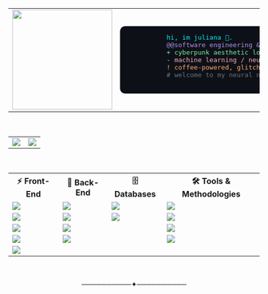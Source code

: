 <div align="center">

  <!-- Imagem + Info -->
  <table>
    <tr>
      <td>
        <img height="200" src="https://64.media.tumblr.com/b9350884c0b493370536769e014d084e/c5bb3c5641caefa0-02/s400x600/62bb1ea09876aebd4d3e3c6b307513fda5403e61.gif">
      </td>
      <td>
        <pre style="background:#0D1117; color:#0ef; padding:15px; border-radius:10px;">
          hi, im juliana 🔮.
          <span style="color:#B392F0">@@software engineering & ai enthusiast.@@</span>
          <span style="color:#85E89D">+ cyberpunk aesthetic lover, fullstack dev.</span>
          <span style="color:#FDAEB7">- machine learning / neural networks explorer.</span>
          <span style="color:#FFAB70">! coffee-powered, glitch enthusiast.</span>
          <span style="color:#6A737D"># welcome to my neural network.</span>
        </pre>
      </td>
    </tr>
  </table>

  <br>

  <!-- GitHub Stats -->
  <table>
    <tr>
      <td>
        <a href="https://github.com/LiaLovelace/github-readme-stats">
          <img align="center" src="https://github-readme-stats.vercel.app/api?username=LiaLovelace&show_icons=true&theme=radical" />
        </a>
      </td>
      <td>
        <a href="https://github.com/LiaLovelace/top-langs">
          <img align="center" src="https://github-readme-stats.vercel.app/api/top-langs/?username=LiaLovelace&layout=compact&theme=radical" />
        </a>
      </td>
    </tr>
  </table>

  <br>

  <!-- Tech Stack -->
  <table>
    <tr>
      <th>⚡ Front-End</th>
      <th>🚀 Back-End</th>
      <th>🗄️ Databases</th>
      <th>🛠️ Tools & Methodologies</th>
    </tr>
    <tr>
      <td><img src="https://img.shields.io/badge/React-20232A?style=for-the-badge&logo=react&logoColor=61DAFB"></td>
      <td><img src="https://img.shields.io/badge/Node.js-43853D?style=for-the-badge&logo=node.js&logoColor=white"></td>
      <td><img src="https://img.shields.io/badge/PostgreSQL-316192?style=for-the-badge&logo=postgresql&logoColor=white"></td>
      <td><img src="https://img.shields.io/badge/GitHub-181717?style=for-the-badge&logo=github&logoColor=white"></td>
    </tr>
    <tr>
      <td><img src="https://img.shields.io/badge/Vue.js-35495E?style=for-the-badge&logo=vuedotjs&logoColor=4FC08D"></td>
      <td><img src="https://img.shields.io/badge/Python-3776AB?style=for-the-badge&logo=python&logoColor=white"></td>
      <td><img src="https://img.shields.io/badge/MongoDB-4EA94B?style=for-the-badge&logo=mongodb&logoColor=white"></td>
      <td><img src="https://img.shields.io/badge/Docker-2496ED?style=for-the-badge&logo=docker&logoColor=white"></td>
    </tr>
    <tr>
      <td><img src="https://img.shields.io/badge/JavaScript-F7DF1E?style=for-the-badge&logo=javascript&logoColor=black"></td>
      <td><img src="https://img.shields.io/badge/Java-007396?style=for-the-badge&logo=java&logoColor=white"></td>
      <td></td>
      <td><img src="https://img.shields.io/badge/Scrum-6DB33F?style=for-the-badge&logo=scrum&logoColor=white"></td>
    </tr>
    <tr>
      <td><img src="https://img.shields.io/badge/TypeScript-007ACC?style=for-the-badge&logo=typescript&logoColor=white"></td>
      <td><img src="https://img.shields.io/badge/Express.js-000000?style=for-the-badge&logo=express&logoColor=white"></td>
      <td></td>
      <td><img src="https://img.shields.io/badge/REST-02569B?style=for-the-badge&logo=rest&logoColor=white"></td>
    </tr>
    <tr>
      <td><img src="https://img.shields.io/badge/Tailwind_CSS-38B2AC?style=for-the-badge&logo=tailwind-css&logoColor=white"></td>
      <td></td>
      <td></td>
      <td></td>
    </tr>
  </table>

  <br>

  <!-- Cyberpunk Divider -->
──────────✦──────────
  
  <br>
</div>
